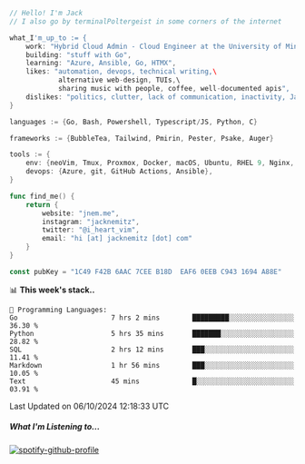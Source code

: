 ```go
// Hello! I'm Jack
// I also go by terminalPoltergeist in some corners of the internet

what_I'm_up_to := {
    work: "Hybrid Cloud Admin - Cloud Engineer at the University of Minnesota",
    building: "stuff with Go",
    learning: "Azure, Ansible, Go, HTMX",
    likes: "automation, devops, technical writing,\
            alternative web-design, TUIs,\
            sharing music with people, coffee, well-documented apis",
    dislikes: "politics, clutter, lack of communication, inactivity, Java",
}

languages := {Go, Bash, Powershell, Typescript/JS, Python, C}

frameworks := {BubbleTea, Tailwind, Pmirin, Pester, Psake, Auger}

tools := {
    env: {neoVim, Tmux, Proxmox, Docker, macOS, Ubuntu, RHEL 9, Nginx, DigitalOcean, Cloudflare},
    devops: {Azure, git, GitHub Actions, Ansible},
}

func find_me() {
    return {
        website: "jnem.me",
        instagram: "jacknemitz",
        twitter: "@i_heart_vim",
        email: "hi [at] jacknemitz [dot] com"
    }
}

const pubKey = "1C49 F42B 6AAC 7CEE B18D  EAF6 0EEB C943 1694 A88E"
```

<!--START_SECTION:waka-->
📊 **This week's stack..** 

```text
💬 Programming Languages: 
Go                       7 hrs 2 mins        █████████░░░░░░░░░░░░░░░░   36.30 % 
Python                   5 hrs 35 mins       ███████░░░░░░░░░░░░░░░░░░   28.82 % 
SQL                      2 hrs 12 mins       ███░░░░░░░░░░░░░░░░░░░░░░   11.41 % 
Markdown                 1 hr 56 mins        ███░░░░░░░░░░░░░░░░░░░░░░   10.05 % 
Text                     45 mins             █░░░░░░░░░░░░░░░░░░░░░░░░   03.91 % 
```


 Last Updated on 06/10/2024 12:18:33 UTC
<!--END_SECTION:waka-->

##### What I'm Listening to...

[![spotify-github-profile](https://jnem.me/listening-item?maxAge=2592000)](https://jnem.me/listening)
